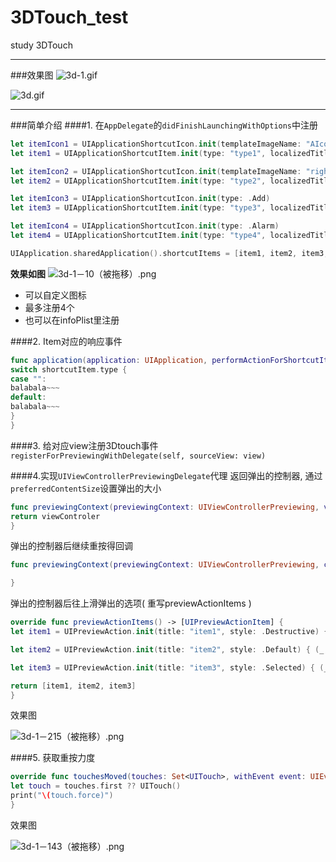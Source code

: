 # 3DTouch_test
study 3DTouch


----
###效果图
![3d-1.gif](http://upload-images.jianshu.io/upload_images/1945520-76def87ac2d47d62.gif?imageMogr2/auto-orient/strip)

![3d.gif](http://upload-images.jianshu.io/upload_images/1945520-8fd7660b2839c61b.gif?imageMogr2/auto-orient/strip)

----
###简单介绍
####1. 在`AppDelegate`的`didFinishLaunchingWithOptions`中注册
```swift
let itemIcon1 = UIApplicationShortcutIcon.init(templateImageName: "AIcon")
let item1 = UIApplicationShortcutItem.init(type: "type1", localizedTitle: "title1", localizedSubtitle: "subTitle1", icon: itemIcon1, userInfo: nil)

let itemIcon2 = UIApplicationShortcutIcon.init(templateImageName: "rightIcon")
let item2 = UIApplicationShortcutItem.init(type: "type2", localizedTitle: "title2", localizedSubtitle: "subTitle2", icon: itemIcon2, userInfo: nil)

let itemIcon3 = UIApplicationShortcutIcon.init(type: .Add)
let item3 = UIApplicationShortcutItem.init(type: "type3", localizedTitle: "title3", localizedSubtitle: "subTitle3", icon: itemIcon3, userInfo: nil)

let itemIcon4 = UIApplicationShortcutIcon.init(type: .Alarm)
let item4 = UIApplicationShortcutItem.init(type: "type4", localizedTitle: "title4", localizedSubtitle: "subTitle4", icon: itemIcon4, userInfo: nil)

UIApplication.sharedApplication().shortcutItems = [item1, item2, item3, item4]
```
**效果如图**
![3d-1－10（被拖移）.png](http://upload-images.jianshu.io/upload_images/1945520-e8dcd7eae90d8595.png?imageMogr2/auto-orient/strip%7CimageView2/2/w/1240)

- 可以自定义图标
- 最多注册4个
- 也可以在infoPlist里注册

####2. Item对应的响应事件
```swift
func application(application: UIApplication, performActionForShortcutItem shortcutItem: UIApplicationShortcutItem, completionHandler: (Bool) -> Void) {
switch shortcutItem.type {
case "":
balabala~~~
default:
balabala~~~
}
}
```
####3. 给对应view注册3Dtouch事件
`registerForPreviewingWithDelegate(self, sourceView: view)`

####4.实现`UIViewControllerPreviewingDelegate`代理
返回弹出的控制器, 通过`preferredContentSize`设置弹出的大小
```swift
func previewingContext(previewingContext: UIViewControllerPreviewing, viewControllerForLocation location: CGPoint) -> UIViewController? {
return viewControler
}
```
弹出的控制器后继续重按得回调
```swift 
func previewingContext(previewingContext: UIViewControllerPreviewing, commitViewController viewControllerToCommit: UIViewController) {

}
```
弹出的控制器后往上滑弹出的选项( 重写previewActionItems )
```swift
override func previewActionItems() -> [UIPreviewActionItem] {
let item1 = UIPreviewAction.init(title: "item1", style: .Destructive) { (_, _) in  ~~blabla~~ }

let item2 = UIPreviewAction.init(title: "item2", style: .Default) { (_, _) in  ~~blabla~~ }

let item3 = UIPreviewAction.init(title: "item3", style: .Selected) { (_, _) in  ~~blabla~~ }

return [item1, item2, item3]
}
```
效果图

![3d-1－215（被拖移）.png](http://upload-images.jianshu.io/upload_images/1945520-98281861dd316c7f.png?imageMogr2/auto-orient/strip%7CimageView2/2/w/1240)


####5. 获取重按力度
```swift 
override func touchesMoved(touches: Set<UITouch>, withEvent event: UIEvent?) {
let touch = touches.first ?? UITouch()
print("\(touch.force)")
}
```
效果图

![3d-1－143（被拖移）.png](http://upload-images.jianshu.io/upload_images/1945520-8a3da9b220b839fe.png?imageMogr2/auto-orient/strip%7CimageView2/2/w/1240)